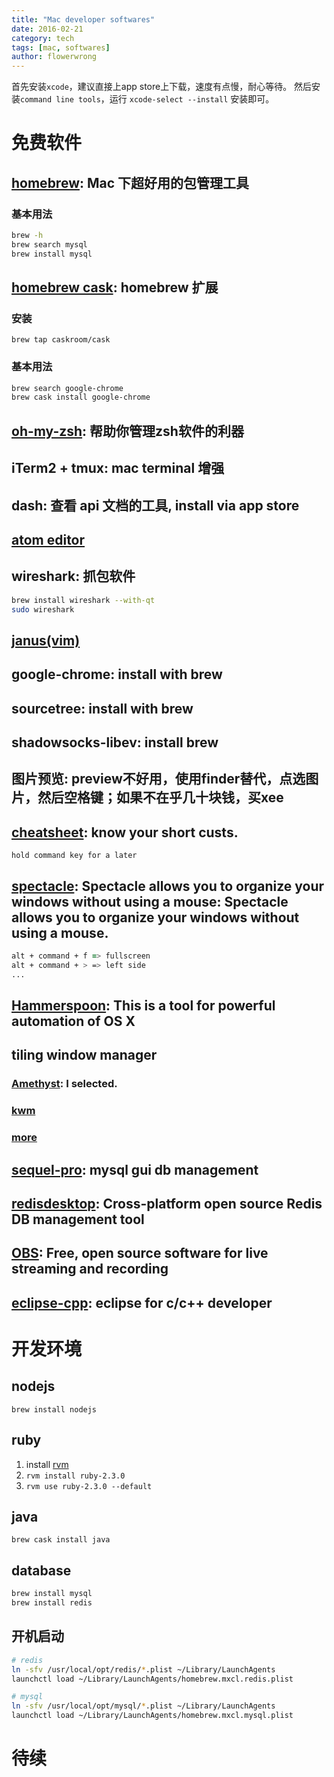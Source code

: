 ```yaml
---
title: "Mac developer softwares"
date: 2016-02-21
category: tech
tags: [mac, softwares]
author: flowerwrong
---
```


首先安装`xcode`，建议直接上app store上下载，速度有点慢，耐心等待。
然后安装`command line tools`，运行 `xcode-select --install` 安装即可。

# 免费软件

## [homebrew](http://brew.sh/): Mac 下超好用的包管理工具

### 基本用法

```zsh
brew -h
brew search mysql
brew install mysql
```

## [homebrew cask](http://caskroom.io/): homebrew 扩展

### 安装

`brew tap caskroom/cask`

### 基本用法

```zsh
brew search google-chrome
brew cask install google-chrome
```

## [oh-my-zsh](https://github.com/robbyrussell/oh-my-zsh): 帮助你管理zsh软件的利器
## iTerm2 + tmux: mac terminal 增强
## dash: 查看 api 文档的工具, install via app store
## [atom editor](http://atom.io/)
## wireshark: 抓包软件

```zsh
brew install wireshark --with-qt
sudo wireshark
```

## [janus(vim)](https://github.com/carlhuda/janus)
## google-chrome: install with brew
## sourcetree: install with brew
## shadowsocks-libev: install brew
## 图片预览: preview不好用，使用finder替代，点选图片，然后空格键；如果不在乎几十块钱，买xee
## [cheatsheet](https://www.mediaatelier.com/CheatSheet/): know your short custs.

`hold command key for a later`

## [spectacle](https://github.com/eczarny/spectacle): Spectacle allows you to organize your windows without using a mouse: Spectacle allows you to organize your windows without using a mouse.

```zsh
alt + command + f => fullscreen
alt + command + > => left side
...
```

## [Hammerspoon](http://www.hammerspoon.org/): This is a tool for powerful automation of OS X

## tiling window manager

### [Amethyst](https://github.com/ianyh/Amethyst): I selected.
### [kwm](https://github.com/koekeishiya/kwm)
### [more](http://apple.stackexchange.com/questions/9659/what-window-management-options-exist-for-os-x)

## [sequel-pro](http://www.sequelpro.com/): mysql gui db management
## [redisdesktop](http://redisdesktop.com/): Cross-platform open source Redis DB management tool
## [OBS](https://obsproject.com/): Free, open source software for live streaming and recording
## [eclipse-cpp](http://www.eclipse.org/downloads/packages/eclipse-ide-cc-developers/mars2): eclipse for c/c++ developer

# 开发环境

## nodejs

`brew install nodejs`

## ruby

1. install [rvm](http://rvm.io/)
2. `rvm install ruby-2.3.0`
3. `rvm use ruby-2.3.0 --default`

## java

`brew cask install java`

## database

```zsh
brew install mysql
brew install redis
```

## 开机启动

```zsh
# redis
ln -sfv /usr/local/opt/redis/*.plist ~/Library/LaunchAgents
launchctl load ~/Library/LaunchAgents/homebrew.mxcl.redis.plist

# mysql
ln -sfv /usr/local/opt/mysql/*.plist ~/Library/LaunchAgents
launchctl load ~/Library/LaunchAgents/homebrew.mxcl.mysql.plist
```

# 待续
